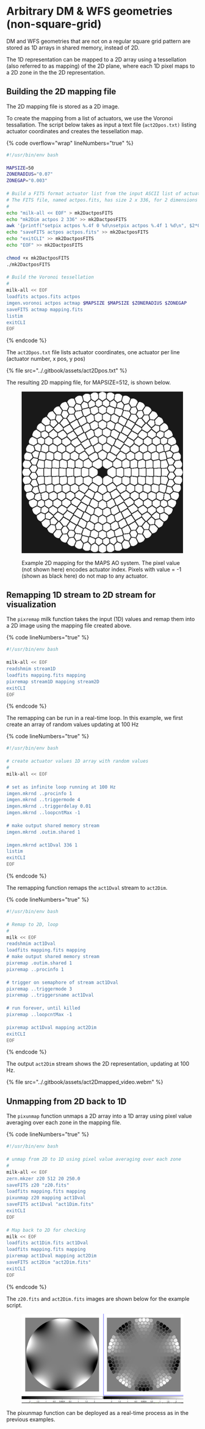 # Arbitrary DM & WFS geometries (non-square-grid)

DM and WFS geometries that are not on a regular square grid pattern are stored as 1D arrays in shared memory, instead of 2D.

The 1D representation can be mapped to a 2D array using a tessellation (also referred to as mapping) of the 2D plane, where each 1D pixel maps to a 2D zone in the the 2D representation.

## Building the 2D mapping file

The 2D mapping file is stored as a 2D image.

To create the mapping from a list of actuators, we use the Voronoi tessallation. The script below takes as input a text file (`act2Dpos.txt)` listing actuator coordinates and creates the tessellation map.

{% code overflow="wrap" lineNumbers="true" %}
```bash
#!/usr/bin/env bash

MAPSIZE=50
ZONERADIUS="0.07"
ZONEGAP="0.003"

# Build a FITS format actuator list from the input ASCII list of actuators
# The FITS file, named actpos.fits, has size 2 x 336, for 2 dimensions and 336 actuators
#
echo "milk-all << EOF" > mk2DactposFITS
echo "mk2Dim actpos 2 336" >> mk2DactposFITS
awk '{printf("setpix actpos %.4f 0 %d\nsetpix actpos %.4f 1 %d\n", $2*0.95, $1, $3*0.95, $1)}' act2Dpos.txt >> mk2DactposFITS
echo "saveFITS actpos actpos.fits" >> mk2DactposFITS
echo "exitCLI" >> mk2DactposFITS
echo "EOF" >> mk2DactposFITS

chmod +x mk2DactposFITS
./mk2DactposFITS

# Build the Voronoi tessellation
#
milk-all << EOF
loadfits actpos.fits actpos
imgen.voronoi actpos actmap $MAPSIZE $MAPSIZE $ZONERADIUS $ZONEGAP
saveFITS actmap mapping.fits
listim
exitCLI
EOF

```
{% endcode %}

The `act2Dpos.txt` file lists actuator coordinates, one actuator per line (actuator number, x pos, y pos)

{% file src="../.gitbook/assets/act2Dpos.txt" %}

The resulting 2D mapping file, for MAPSIZE=512, is shown below.

<figure><img src="../.gitbook/assets/mapping2D_512.png" alt=""><figcaption><p>Example 2D mapping for the MAPS AO system. The pixel value (not shown here) encodes actuator index. Pixels with value = -1 (shown as black here) do not map to any actuator.</p></figcaption></figure>



## Remapping 1D stream to 2D stream for visualization

The `pixremap` milk function takes the input (1D) values and remap them into a 2D image using the mapping file created above.

{% code lineNumbers="true" %}
```bash
#!/usr/bin/env bash

milk-all << EOF
readshmim stream1D
loadfits mapping.fits mapping
pixremap stream1D mapping stream2D
exitCLI
EOF

```
{% endcode %}

The remapping can be run in a real-time loop. In this example, we first create an array of random values updating at 100 Hz

{% code lineNumbers="true" %}
```bash
#!/usr/bin/env bash

# create actuator values 1D array with random values
#
milk-all << EOF

# set as infinite loop running at 100 Hz
imgen.mkrnd ..procinfo 1
imgen.mkrnd ..triggermode 4
imgen.mkrnd ..triggerdelay 0.01
imgen.mkrnd ..loopcntMax -1

# make output shared memory stream
imgen.mkrnd .outim.shared 1

imgen.mkrnd act1Dval 336 1
listim
exitCLI
EOF

```
{% endcode %}

The remapping function remaps the `act1Dval` stream to `act2Dim`.

{% code lineNumbers="true" %}
```bash
#!/usr/bin/env bash

# Remap to 2D, loop
#
milk << EOF
readshmim act1Dval
loadfits mapping.fits mapping
# make output shared memory stream
pixremap .outim.shared 1
pixremap ..procinfo 1

# trigger on semaphore of stream act1Dval
pixremap ..triggermode 3
pixremap ..triggersname act1Dval

# run forever, until killed
pixremap ..loopcntMax -1

pixremap act1Dval mapping act2Dim
exitCLI
EOF
```
{% endcode %}

The output `act2Dim` stream shows the 2D representation, updating at 100 Hz.

{% file src="../.gitbook/assets/act2Dmapped_video.webm" %}

## Unmapping from 2D back to 1D

The `pixunmap` function unmaps a 2D array into a 1D array using pixel value averaging over each zone in the mapping file.

{% code lineNumbers="true" %}
```bash
#!/usr/bin/env bash

# unmap from 2D to 1D using pixel value averaging over each zone
#
milk-all << EOF
zern.mkzer z20 512 20 250.0
saveFITS z20 "z20.fits"
loadfits mapping.fits mapping
pixunmap z20 mapping act1Dval
saveFITS act1Dval "act1Dim.fits"
exitCLI
EOF

# Map back to 2D for checking
milk << EOF
loadfits act1Dim.fits act1Dval
loadfits mapping.fits mapping
pixremap act1Dval mapping act2Dim
saveFITS act2Dim "act2Dim.fits"
exitCLI
EOF

```
{% endcode %}

The `z20.fits` and `act2Dim.fits` images are shown below for the example script.

<figure><img src="../.gitbook/assets/unmapping_zernike20.png" alt=""><figcaption></figcaption></figure>

The pixunmap function can be deployed as a real-time process as in the previous examples.

